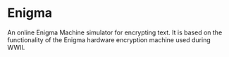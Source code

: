 # Enigma
An online Enigma Machine simulator for encrypting text. It is based on the functionality of the Enigma hardware encryption machine used during WWII.
